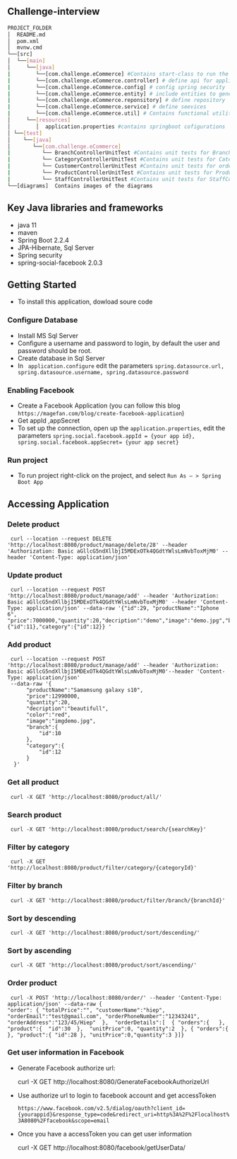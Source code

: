 ## Challenge-interview
```sh
PROJECT_FOLDER
│  README.md
│  pom.xml           
│  mvnw.cmd
└──[src]      
│  └──[main]      
│     └──[java] 
|        └──[com.challenge.eCommerce] #Contains start-class to run the application
|        └──[com.challenge.eCommerce.controller] # define api for application
|        └──[com.challenge.eCommerce.config] # config spring security
|        └──[com.challenge.eCommerce.entity] # include entities to generate database
|        └──[com.challenge.eCommerce.reponsitory] # define repository
|        └──[com.challenge.eCommerce.service] # define seevices
|        └──[com.challenge.eCommerce.util] # Contains functional utilities 
│     └──[resources]
│        │  application.properties #contains springboot cofigurations
│ └──[test]      
│    └──[java] 
│       └──[com.challenge.eCommerce]
|          └── BranchControllerUnitTest #Contains unit tests for BranchController (add, update, delete branch API)
|          └── CategoryControllerUnitTest #Contains unit tests for CategoryController (add, update, delete category API)
|          └── CustomerControllerUnitTest #Contains unit tests for order API 
|          └── ProductControllerUnitTest #Contains unit tests for ProductController (add, update, delete, getAll, filter, search, sort product API )
|          └── StaffControllerUnitTest #Contains unit tests for StaffController (add, update staff API)
└──[diagrams]  Contains images of the diagrams
   ```
## Key Java libraries and frameworks
 - java 11
 - maven
 - Spring Boot 2.2.4
 - JPA-Hibernate, Sql Server
 - Spring security
 - spring-social-facebook 2.0.3 

## Getting Started
 - To install this application, dowload soure code

###  Configure Database
   - Install MS Sql Server
   - Configure a username and password to login, by default the user and password should be root.
   - Create database in Sql Server
   - In ``` application.configure```  edit the parameters  ``` spring.datasource.url, spring.datasource.username, spring.datasource.password ```

###  Enabling Facebook
   - Create a Facebook Application (you can follow this blog ```https://magefan.com/blog/create-facebook-application```)
   - Get appId ,appSecret  
   - To set up the connection, open up the ```application.properties```, edit the parameters ```spring.social.facebook.appId = {your app id}, spring.social.facebook.appSecret= {your app secret}```
 
###  Run project
   - To run project right-click on the project, and select ``` Run As – > Spring Boot App ```
 
## Accessing Application

###  Delete product
     curl --location --request DELETE 'http://localhost:8080/product/manage/delete/28' --header 'Authorization: Basic aGllcG5ndXllbjI5MDExOTk4QGdtYWlsLmNvbToxMjM0' --header 'Content-Type: application/json' 

###  Update product
     curl --location --request POST 'http://localhost:8080/product/manage/add' --header 'Authorization: Basic aGllcG5ndXllbjI5MDExOTk4QGdtYWlsLmNvbToxMjM0' --header 'Content-Type: application/json' --data-raw '{"id":29, "productName":"Iphone 6", "price":7000000,"quantity":20,"decription":"demo","image":"demo.jpg","branch":{"id":11},"category":{"id":12}} '

###  Add product
     curl --location --request POST 'http://localhost:8080/product/manage/add' --header 'Authorization: Basic aGllcG5ndXllbjI5MDExOTk4QGdtYWlsLmNvbToxMjM0'--header 'Content-Type: application/json' 
     --data-raw '{
          "productName":"Samamsung galaxy s10",
          "price":12990000,
          "quantity":20,
          "decription":"beautifull",
          "color":"red",
          "image":"imgdemo.jpg",
          "branch":{
              "id":10
          },
          "category":{
              "id":12
          }
      }'
      
###  Get all product
     curl -X GET 'http://localhost:8080/product/all/'
     
###  Search product
     curl -X GET 'http://localhost:8080/product/search/{searchKey}'
     
###  Filter by category
     curl -X GET 'http://localhost:8080/product/filter/category/{categoryId}'
     
###  Filter by branch
     curl -X GET 'http://localhost:8080/product/filter/branch/{branchId}'
     
###  Sort by descending 
     curl -X GET 'http://localhost:8080/product/sort/descending/'
     
###  Sort by ascending 
     curl -X GET 'http://localhost:8080/product/sort/ascending/'
     
###  Order product 
     curl -X POST 'http://localhost:8080/order/' --header 'Content-Type: application/json' --data-raw {
    "order": { "totalPrice":"", "customerName":"hiep", "orderEmail":"test@gmail.com", "orderPhoneNumber":"12343241",  "orderAddress":"123/45/Hiep"  },  "orderDetails":[  { "orders":{   },  "product":{  "id":30  },  "unitPrice":0, "quantity":2  }, { "orders":{  }, "product":{ "id":28 }, "unitPrice":0,"quantity":3 }]} 
 
###  Get user information in Facebook
   - Generate Facebook authorize url:
  
      curl -X GET http://localhost:8080/GenerateFacebookAuthorizeUrl
      
   - Use authorize url to login to facebook account and get accessToken 
  
        ```https://www.facebook.com/v2.5/dialog/oauth?client_id={yourappid}&response_type=code&redirect_uri=http%3A%2F%2Flocalhost%3A8080%2Ffacebook&scope=email```
        
   - Once you have a accessToken you can get user information
 
      curl -X GET http://localhost:8080/facebook/getUserData/
